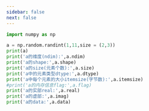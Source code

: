 ```yaml
---
sidebar: false
next: false
---
```

<BlogInfo/>






```python
import numpy as np

a = np.random.randint(1,11,size = (2,3))
print(a)
print('a的维度(ndim):',a.ndim)
print('a的shape:',a.shape)
print('a的size(元素个数):',a.size)
print('a中的元素类型dtype:',a.dtype)
print('a中每个元素的大小itemsize(字节数):',a.itemsize)
#print('a的内存信息flag:',a.flag)
print('a的实部real:',a.real)
print('a的虚部:',a.imag)
print('a的data:',a.data)
```






<ActionBox />
        
<style>#top-box {margin-top:0.5rem!important;}</style>